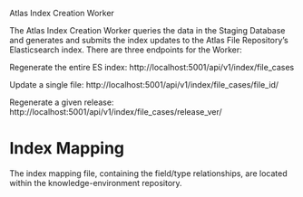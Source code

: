 Atlas Index Creation Worker

The Atlas Index Creation Worker queries the data in the Staging Database and generates and submits the index updates to the Atlas File Repository’s Elasticsearch index. There are three endpoints for the Worker:

Regenerate the entire ES index:
http://localhost:5001/api/v1/index/file_cases

Update a single file:
http://localhost:5001/api/v1/index/file_cases/file_id/<file uuid>

Regenerate a given release:
http://localhost:5001/api/v1/index/file_cases/release_ver/<release version>


# Index Mapping

The index mapping file, containing the field/type relationships, are located within the knowledge-environment repository.